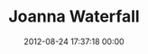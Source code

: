 ---
title: "Joanna Waterfall"
date: 2012-08-24 17:37:18 00:00
permalink: /joannawaterfall
twitter: ""
likes: [1264,1296]
id: 1309
gravatar: "http://www.gravatar.com/avatar/2634640eaa4a4def2e245af9c2a51a57"
---